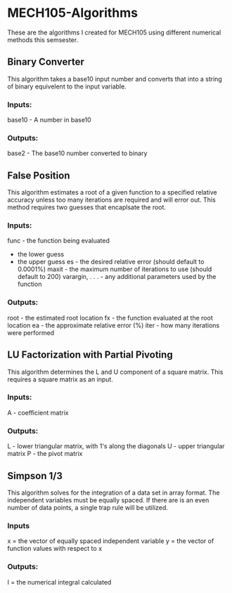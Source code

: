 # MECH105-Algorithms
These are the algorithms I created for MECH105 using different numerical methods this semsester.

## Binary Converter 
This algorithm takes a base10 input number and converts that into a string of binary equivelent to the input variable. 
### Inputs:
  base10 - A number in base10
### Outputs:
  base2 - The base10 number converted to binary

## False Position
This algorithm estimates a root of a given function to a specified relative accuracy unless too many iterations are required and will error out. This method requires two guesses that encaplsate the root. 
### Inputs:
  func - the function being evaluated
   - the lower guess
   - the upper guess
  es - the desired relative error (should default to 0.0001%)
  maxit - the maximum number of iterations to use (should default to 200)
  varargin, . . . - any additional parameters used by the function
### Outputs:
  root - the estimated root location
  fx - the function evaluated at the root location
  ea - the approximate relative error (%)
  iter - how many iterations were performed
 
## LU Factorization with Partial Pivoting 
This algorithm determines the L and U component of a square matrix. This requires a square matrix as an input. 
### Inputs:
  A - coefficient matrix
### Outputs:
  L - lower triangular matrix, with 1's along the diagonals
  U - upper triangular matrix
  P - the pivot matrix
 
 ## Simpson 1/3 
 This algorithm solves for the integration of a data set in array format. The independent variables must be equally spaced. If there are is an even number of data points, a single trap rule will be utilized. 
###  Inputs
  x = the vector of equally spaced independent variable
  y = the vector of function values with respect to x
### Outputs:
  I = the numerical integral calculated
